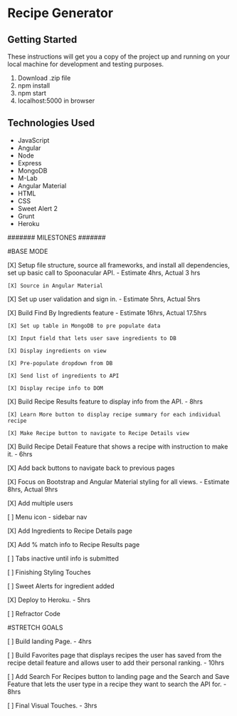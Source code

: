 # Recipe Generator

## Getting Started
These instructions will get you a copy of the project up and running on your local machine for development and testing purposes.
1. Download .zip file
2. npm install
3. npm start
4. localhost:5000 in browser

## Technologies Used
- JavaScript
- Angular 
- Node
- Express
- MongoDB
- M-Lab
- Angular Material
- HTML
- CSS
- Sweet Alert 2
- Grunt
- Heroku

####### MILESTONES #######

#BASE MODE

[X] Setup file structure, source all frameworks, and install all dependencies, set up basic call to Spoonacular API. - Estimate 4hrs, Actual 3 hrs

    [X] Source in Angular Material

[X] Set up user validation and sign in. - Estimate 5hrs, Actual 5hrs

[X] Build Find By Ingredients feature - Estimate 16hrs, Actual 17.5hrs

    [X] Set up table in MongoDB to pre populate data

    [X] Input field that lets user save ingredients to DB

    [X] Display ingredients on view

    [X] Pre-populate dropdown from DB

    [X] Send list of ingredients to API

    [X] Display recipe info to DOM

[X] Build Recipe Results feature to display info from the API. - 8hrs

    [X] Learn More button to display recipe summary for each individual recipe

    [X] Make Recipe button to navigate to Recipe Details view

[X] Build Recipe Detail Feature that shows a recipe with instruction to make it. - 6hrs

[X] Add back buttons to navigate back to previous pages

[X] Focus on Bootstrap and Angular Material styling for all views. - Estimate 8hrs, Actual 9hrs

[X] Add multiple users

[ ] Menu icon - sidebar nav

[X] Add Ingredients to Recipe Details page

[X] Add % match info to Recipe Results page

[ ] Tabs inactive until info is submitted

[ ] Finishing Styling Touches

[ ] Sweet Alerts for ingredient added

[X] Deploy to Heroku. - 5hrs

[ ] Refractor Code

#STRETCH GOALS

[ ] Build landing Page. - 4hrs

[ ] Build Favorites page that displays recipes the user has saved from the recipe detail feature and allows user to add their personal ranking. - 10hrs

[ ] Add Search For Recipes button to landing page and the Search and Save Feature that lets the user type in a recipe they want to search the API for. - 8hrs

[ ] Final Visual Touches. - 3hrs
